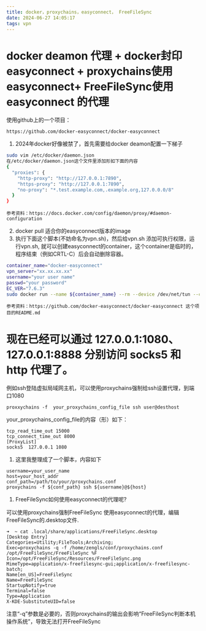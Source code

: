 ```yaml
---
title: docker，proxychains，easyconnect， FreeFileSync
date: 2024-06-27 14:05:17
tags: vpn
---
```


# docker deamon 代理 + docker封印easyconnect + proxychains使用easyconnect+ FreeFileSync使用easyconnect 的代理

使用github上的一个项目：
```
https://github.com/docker-easyconnect/docker-easyconnect
```
1. 2024年docker好像被禁了，首先需要给docker deamon配置一下梯子
```bash
sudo vim /etc/docker/daemon.json
在/etc/docker/daemon.json这个文件里添加形如下面的内容
{
  "proxies": {
    "http-proxy": "http://127.0.0.1:7890",
    "https-proxy": "http://127.0.0.1:7890",
    "no-proxy": "*.test.example.com,.example.org,127.0.0.0/8"
  }
}
```
```
参考资料：https://docs.docker.com/config/daemon/proxy/#daemon-configuration
```
2. docker pull 适合你的easyconnect版本的image</br>
3. 执行下面这个脚本(不妨命名为vpn.sh)，然后给vpn.sh 添加可执行权限，运行vpn.sh, 就可以创建easyconnect的container，这个container是临时的，程序结束（例如CRTL-C）后会自动删除容器。
```bash
container_name="docker-easyconnect"
vpn_server="xx.xx.xx.xx"
username="your user name"
passwd="your password"
EC_VER="7.6.3"
sudo docker run --name ${container_name} --rm --device /dev/net/tun --cap-add NET_ADMIN -ti -p 127.0.0.1:1080:1080 -p 127.0.0.1:8888:8888 -e EC_VER=${EC_VER} -e CLI_OPTS="-d${vpn_server} -u ${username} -p ${passwd}" hagb/docker-easyconnect:cli
```
```
参考资料：https://github.com/docker-easyconnect/docker-easyconnect 这个项目的README.md
```

# 现在已经可以通过 127.0.0.1:1080、127.0.0.1:8888 分别访问 socks5 和 http 代理了。

例如ssh登陆虚拟局域网主机，可以使用proxychains强制给ssh设置代理，到端口1080
```
proxxychains -f  your_proxychains_config_file ssh user@desthost
```
your_proxychains_config_file的内容（形）如下：
```
tcp_read_time_out 15000
tcp_connect_time_out 8000
[ProxyList]
socks5  127.0.0.1 1080
```
1. 这里我整理成了一个脚本，内容如下
```
username=your_user_name
host=your_host_addr
conf_path=/path/to/your/proxychains.conf
proxychains -f ${conf_path} ssh ${username}@${host}
```
1. FreeFileSync如何使用easyconnect的代理呢?

可以使用proxychains强制FreeFileSync 使用easyconnect的代理，编辑FreeFileSync的.desktop文件.
```
➜  ~ cat .local/share/applications/FreeFileSync.desktop 
[Desktop Entry]
Categories=Utility;FileTools;Archiving;
Exec=proxychains -q -f /home/zengls/conf/proxychains.conf /opt/FreeFileSync/FreeFileSync %F
Icon=/opt/FreeFileSync/Resources/FreeFileSync.png
MimeType=application/x-freefilesync-gui;application/x-freefilesync-batch;
Name[en_US]=FreeFileSync
Name=FreeFileSync
StartupNotify=true
Terminal=false
Type=Application
X-KDE-SubstituteUID=false
```
注意“-q”参数是必要的，否则proxychains的输出会影响“FreeFileSync判断本机操作系统”，导致无法打开FreeFileSync